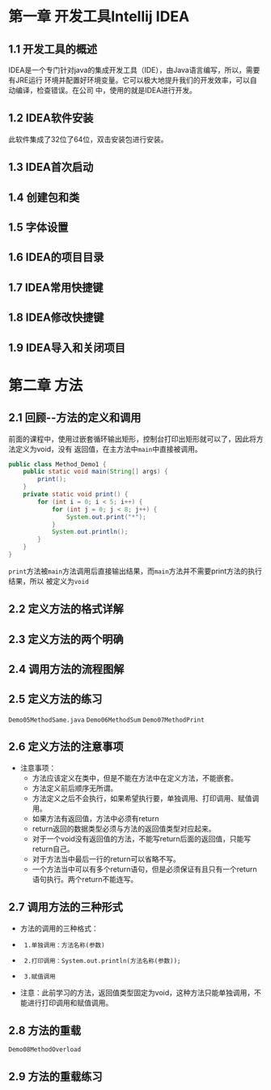 # 第一章 开发工具Intellij IDEA
## 1.1 开发工具的概述
IDEA是一个专门针对java的集成开发工具（IDE），由Java语言编写，所以，需要有JRE运行
环境并配置好环境变量。它可以极大地提升我们的开发效率，可以自动编译，检查错误。在公司
中，使用的就是IDEA进行开发。
## 1.2 IDEA软件安装
此软件集成了32位了64位，双击安装包进行安装。
## 1.3 IDEA首次启动
## 1.4 创建包和类
## 1.5 字体设置
## 1.6 IDEA的项目目录
## 1.7 IDEA常用快捷键
## 1.8 IDEA修改快捷键
## 1.9 IDEA导入和关闭项目
# 第二章 方法
## 2.1 回顾--方法的定义和调用
前面的课程中，使用过嵌套循环输出矩形，控制台打印出矩形就可以了，因此将方法定义为void，没有
返回值，在主方法中`main`中直接被调用。
```java
public class Method_Demo1 {
    public static void main(String[] args) {
        print();
    }
    private static void print() {
        for (int i = 0; i < 5; i++) {
            for (int j = 0; j < 8; j++) {
                System.out.print("*");
            }
            System.out.println();
        }
    }
}
```
`print`方法被`main`方法调用后直接输出结果，而`main`方法并不需要print方法的执行结果，所以
被定义为`void`
## 2.2 定义方法的格式详解
## 2.3 定义方法的两个明确
## 2.4 调用方法的流程图解
## 2.5 定义方法的练习
`Demo05MethodSame.java` `Demo06MethodSum` `Demo07MethodPrint`
## 2.6 定义方法的注意事项
- 注意事项：
    + 方法应该定义在类中，但是不能在方法中在定义方法，不能嵌套。
    + 方法定义前后顺序无所谓。
    + 方法定义之后不会执行，如果希望执行要，单独调用、打印调用、赋值调用。
    + 如果方法有返回值，方法中必须有return
    + return返回的数据类型必须与方法的返回值类型对应起来。
    + 对于一个void没有返回值的方法，不能写return后面的返回值，只能写return自己。
    + 对于方法当中最后一行的return可以省略不写。 
    + 一个方法当中可以有多个return语句，但是必须保证有且只有一个return语句执行。两个return不能连写。
## 2.7 调用方法的三种形式
*  方法的调用的三种格式：
 *      1.单独调用：方法名称(参数)
 *      2.打印调用：System.out.println(方法名称(参数));
 *      3.赋值调用
 *  注意：此前学习的方法，返回值类型固定为void，这种方法只能单独调用，不能进行打印调用和赋值调用。
## 2.8 方法的重载
`Demo08MethodOverload`
## 2.9 方法的重载练习